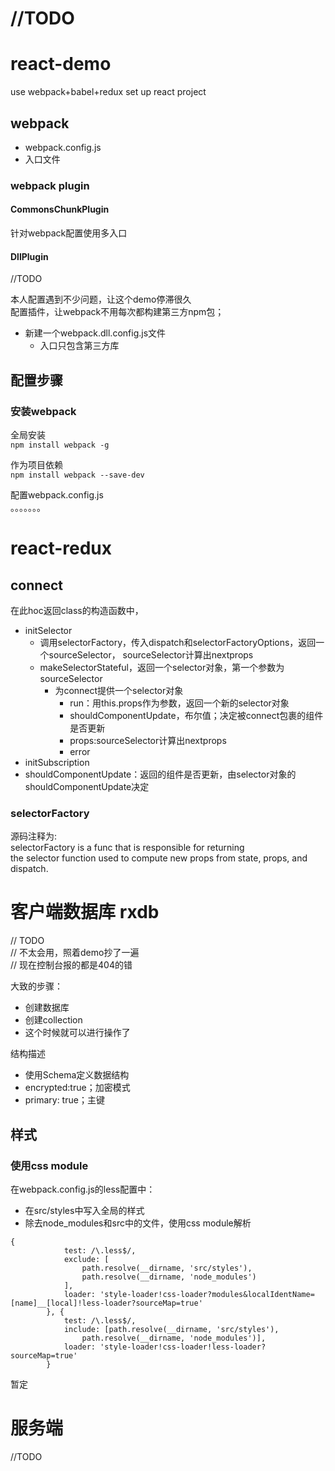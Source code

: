 # //TODO

# react-demo
use webpack+babel+redux set up react project







## webpack 
- webpack.config.js
- 入口文件

### webpack plugin

#### CommonsChunkPlugin
针对webpack配置使用多入口

#### DllPlugin
//TODO

本人配置遇到不少问题，让这个demo停滞很久  
配置插件，让webpack不用每次都构建第三方npm包；

- 新建一个webpack.dll.config.js文件
    - 入口只包含第三方库



## 配置步骤

### 安装webpack
全局安装  
`
npm install webpack -g
`

作为项目依赖  
`
npm install webpack --save-dev
`

配置webpack.config.js  
。。。。。。。


# react-redux

## connect
在此hoc返回class的构造函数中，

- initSelector
	- 调用selectorFactory，传入dispatch和selectorFactoryOptions，返回一个sourceSelector，	sourceSelector计算出nextprops
	- makeSelectorStateful，返回一个selector对象，第一个参数为sourceSelector
		- 为connect提供一个selector对象
			- run：用this.props作为参数，返回一个新的selector对象
			- shouldComponentUpdate，布尔值；决定被connect包裹的组件是否更新
			- props:sourceSelector计算出nextprops
			- error
- initSubscription
- shouldComponentUpdate：返回的组件是否更新，由selector对象的shouldComponentUpdate决定


### selectorFactory
源码注释为:   
selectorFactory is a func that is responsible for returning   
the selector function used to compute new props from state, props, and dispatch. 



# 客户端数据库 rxdb
// TODO  
// 不太会用，照着demo抄了一遍  
// 现在控制台报的都是404的错

大致的步骤： 

- 创建数据库
- 创建collection
- 这个时候就可以进行操作了

结构描述

- 使用Schema定义数据结构
- encrypted:true；加密模式
- primary: true；主键


## 样式
### 使用css module
在webpack.config.js的less配置中：  

- 在src/styles中写入全局的样式
- 除去node_modules和src中的文件，使用css module解析

```
{
            test: /\.less$/,
            exclude: [
                path.resolve(__dirname, 'src/styles'),
                path.resolve(__dirname, 'node_modules')
            ],
            loader: 'style-loader!css-loader?modules&localIdentName=[name]__[local]!less-loader?sourceMap=true'
        }, {
            test: /\.less$/,
            include: [path.resolve(__dirname, 'src/styles'),
                path.resolve(__dirname, 'node_modules')],
            loader: 'style-loader!css-loader!less-loader?sourceMap=true'
        }
```
暂定





# 服务端
//TODO






